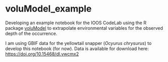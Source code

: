 # voluModel_example
Developing an example notebook for the IOOS CodeLab using the R package [voluModel](https://hannahlowens.github.io/voluModel/) to extrapolate environmental variables for the observed depth of the occurrence.

I am using GBIF data for the yellowtail snapper (*Ocyurus chrysurus*) to develop this notebook (for now). Data is available for download here: https://doi.org/10.15468/dl.vwcmx2
